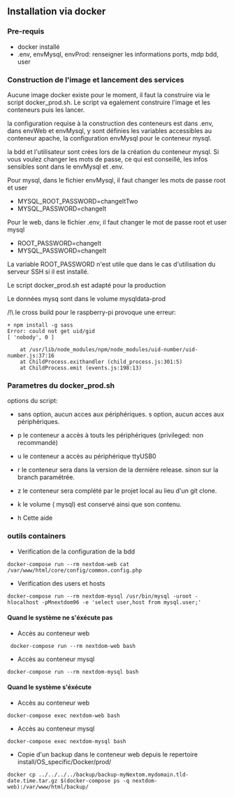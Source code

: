 ## Installation via docker

### Pre-requis

- docker installé
- .env, envMysql, envProd: renseigner les informations ports, mdp bdd, user

### Construction de l'image et lancement des services 

Aucune image docker existe pour le moment, il faut la construire via le script docker_prod.sh. 
Le script va egalement construire l'image et les conteneurs puis les lancer.

la configuration requise à la construction des conteneurs est dans .env, dans envWeb et envMysql,  y sont définies les variables accessibles au conteneur apache, 
la configuration envMysql pour le conteneur mysql.

la bdd et l'utilisateur sont crées lors de la création du conteneur mysql. Si vous voulez changer les mots de passe, ce qui est conseillé, les infos sensibles sont dans le envMysql et .env.

Pour mysql, dans le fichier envMysql, il faut changer les mots de passe root et user
 * MYSQL_ROOT_PASSWORD=changeItTwo
 * MYSQL_PASSWORD=changeIt

Pour le web, dans le fichier .env, il faut changer le mot de passe root et user mysql
* ROOT_PASSWORD=changeIt
* MYSQL_PASSWORD=changeIt

La variable ROOT_PASSWORD n'est utile que dans le cas d'utilisation du serveur SSH si il est installé.

Le script docker_prod.sh est adapté pour la production

Le données mysq sont dans le volume mysqldata-prod

/!\ le cross build pour le raspberry-pi provoque une erreur:

```
+ npm install -g sass
Error: could not get uid/gid
[ 'nobody', 0 ]

    at /usr/lib/node_modules/npm/node_modules/uid-number/uid-number.js:37:16
    at ChildProcess.exithandler (child_process.js:301:5)
    at ChildProcess.emit (events.js:198:13)
```

### Parametres du docker_prod.sh

options du script:

*	sans option, aucun acces aux périphériques.
s option, aucun acces aux périphériques.

*	p	le conteneur a accès à touts les périphériques (privileged: non recommandé)
*	u	le conteneur a accès au périphérique ttyUSB0
*	r	le conteneur sera dans la version de la dernière release. sinon sur la branch paramétrée.
*   z   le conteneur sera complété par le projet local au lieu d'un git clone.
*   k   le volume ( mysql) est conservé ainsi que son contenu.
*	h	Cette aide

### outils containers

* Verification de la configuration de la bdd

``docker-compose run --rm nextdom-web cat /var/www/html/core/config/common.config.php``

* Verification des users et hosts

```docker-compose run --rm nextdom-mysql /usr/bin/mysql -uroot -hlocalhost -pMnextdom96 -e 'select user,host from mysql.user;'```

#### Quand le système ne s'éxécute pas 
* Accès au conteneur web 

``` docker-compose run --rm nextdom-web bash```
* Accès au conteneur mysql

```docker-compose run --rm nextdom-mysql bash```

#### Quand le système s'éxécute 
* Accès au conteneur web 

```docker-compose exec nextdom-web bash```
* Accès au conteneur mysql

```docker-compose exec nextdom-mysql bash```

* Copie d'un backup dans le conteneur web depuis le repertoire install/OS_specific/Docker/prod/

```
docker cp ../../../../backup/backup-myNextom.mydomain.tld-date.time.tar.gz $(docker-compose ps -q nextdom-web):/var/www/html/backup/
```